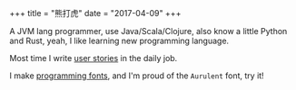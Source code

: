 +++
title = "熊打虎"
date = "2017-04-09"
+++

A JVM lang programmer, use Java/Scala/Clojure, also know a little Python and Rust, yeah, I like learning new programming language.

Most time I write [user stories](https://www.atlassian.com/agile/project-management/user-stories) in the daily job.   

I make [programming fonts](https://github.com/zhimoe/programming-fonts), and I'm proud of the `Aurulent` font, try it!

<!-- checkout my [resume](../resume) -->